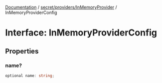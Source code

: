 [Documentation](../../../../index.md) / [secret/providers/InMemoryProvider](../index.md) / InMemoryProviderConfig

# Interface: InMemoryProviderConfig

## Properties

### name?

```ts
optional name: string;
```
